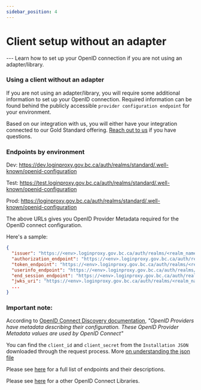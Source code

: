 ```yaml
---
sidebar_position: 4
---
```


# Client setup without an adapter

--- Learn how to set up your OpenID connection if you are not using an adapter/library.

### Using a client without an adapter

If you are not using an adapter/library, you will require some additional information to set up your OpenID connection. Required information can be found behind the publicly accessible `provider configuration endpoint` for your environment.

Based on our integration with us, you will either have your integration connected to our Gold Standard offering. [Reach out to us](https://chat.developer.gov.bc.ca/channel/sso) if you have questions.

### Endpoints by environment

Dev: https://dev.loginproxy.gov.bc.ca/auth/realms/standard/.well-known/openid-configuration

Test: https://test.loginproxy.gov.bc.ca/auth/realms/standard/.well-known/openid-configuration

Prod: https://loginproxy.gov.bc.ca/auth/realms/standard/.well-known/openid-configuration

The above URLs gives you OpenID Provider Metadata required for the OpenID connect configuration.

Here's a sample:

```json
{
  "issuer": "https://<env>.loginproxy.gov.bc.ca/auth/realms/<realm_name>", // Issuer URL
  "authorization_endpoint": "https://<env>.loginproxy.gov.bc.ca/auth/realms/<realm_name>/protocol/openid-connect/auth", // Authorization URL
  "token_endpoint": "https://<env>.loginproxy.gov.bc.ca/auth/realms/<realm_name>/protocol/openid-connect/token", // Token URL
  "userinfo_endpoint": "https://<env>.loginproxy.gov.bc.ca/auth/realms/<realm_name>/protocol/openid-connect/userinfo", // User Info UR
  "end_session_endpoint": "https://<env>.loginproxy.gov.bc.ca/auth/realms/<realm_name>/protocol/openid-connect/logout", // Logout URL
  "jwks_uri": "https://<env>.loginproxy.gov.bc.ca/auth/realms/<realm_name>/protocol/openid-connect/certs", // JSON Web Key Set URL
  ...
}
```

### Important note:

According to [OpenID Connect Discovery documentation](https://openid.net/specs/openid-connect-discovery-1_0.html#OpenID.Core), _"OpenID Providers have metadata describing their configuration. These OpenID Provider Metadata values are used by OpenID Connect"_

You can find the `client_id` and `client_secret` from the `Installation JSON` downloaded through the request process. More [on understanding the json file](installation-json)

Please see [here](https://www.keycloak.org/docs/latest/securing_apps/index.html#endpoints) for a full list of endpoints and their descriptions.

Please see [here](https://www.keycloak.org/docs/latest/securing_apps/index.html#other-openid-connect-libraries) for a other OpenID Connect Libraries.
